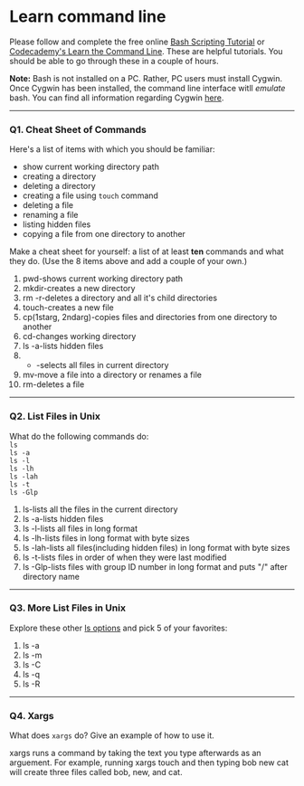 # Learn command line

Please follow and complete the free online [Bash Scripting Tutorial](https://ryanstutorials.net/bash-scripting-tutorial/) or [Codecademy's Learn the Command Line](https://www.codecademy.com/learn/learn-the-command-line). These are helpful tutorials. You should be able to go through these in a couple of hours.

**Note:** Bash is not installed on a PC. Rather, PC users must install Cygwin. Once Cygwin has been installed, the command line interface witll _emulate_ bash. You can find all information regarding Cygwin [here](https://www.cygwin.com/).

---

### Q1.  Cheat Sheet of Commands  

Here's a list of items with which you should be familiar:  
* show current working directory path
* creating a directory
* deleting a directory
* creating a file using `touch` command
* deleting a file
* renaming a file
* listing hidden files
* copying a file from one directory to another

Make a cheat sheet for yourself: a list of at least **ten** commands and what they do.  (Use the 8 items above and add a couple of your own.)  

1. pwd-shows current working directory path
2. mkdir-creates a new directory
3. rm -r-deletes a directory and all it's child directories
4. touch-creates a new file
5. cp(1starg, 2ndarg)-copies files and directories from one directory to another
6. cd-changes working directory
7. ls -a-lists hidden files
8. * -selects all files in current directory
9. mv-move a file into a directory or renames a file
10. rm-deletes a file


---

### Q2.  List Files in Unix   

What do the following commands do:  
`ls`  
`ls -a`  
`ls -l`  
`ls -lh`  
`ls -lah`  
`ls -t`  
`ls -Glp`  

1. ls-lists all the files in the current directory
2. ls -a-lists hidden files
3. ls -l-lists all files in long format
4. ls -lh-lists files in long format with byte sizes
5. ls -lah-lists all files(including hidden files) in long format with byte sizes
6. ls -t-lists files in order of when they were last modified
7. ls -Glp-lists files with group ID number in long format and puts "/" after directory name

---

### Q3.  More List Files in Unix  

Explore these other [ls options](http://www.techonthenet.com/unix/basic/ls.php) and pick 5 of your favorites:

1. ls -a
2. ls -m
3. ls -C
4. ls -q
5. ls -R

---

### Q4.  Xargs   

What does `xargs` do? Give an example of how to use it.

xargs runs a command by taking the text you type afterwards as an arguement. For example, running xargs touch and then typing bob new cat will create three files called bob, new, and cat.

 

